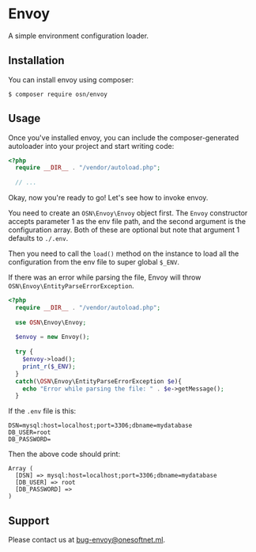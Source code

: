 # Envoy
A simple environment configuration loader.

## Installation
You can install envoy using composer:

```
$ composer require osn/envoy
```

## Usage
Once you've installed envoy, you can include the composer-generated autoloader into your project and start writing code:

```php
<?php
  require __DIR__ . "/vendor/autoload.php";
  
  // ...
```

Okay, now you're ready to go!
Let's see how to invoke envoy. 

You need to create an `OSN\Envoy\Envoy` object first. The `Envoy` constructor accepts parameter 1 as the env file path, and the second argument is the configuration array.
Both of these are optional but note that argument 1 defaults to `./.env`.

Then you need to call the `load()` method on the instance to load all the configuration from the env file to super global `$_ENV`.

If there was an error while parsing the file, Envoy will throw `OSN\Envoy\EntityParseErrorException`.

```php
<?php
  require __DIR__ . "/vendor/autoload.php";
  
  use OSN\Envoy\Envoy;
  
  $envoy = new Envoy();
  
  try {
    $envoy->load();
    print_r($_ENV);
  }
  catch(\OSN\Envoy\EntityParseErrorException $e){
    echo "Error while parsing the file: " . $e->getMessage();
  }
```

If the `.env` file is this:

```
DSN=mysql:host=localhost;port=3306;dbname=mydatabase
DB_USER=root
DB_PASSWORD= 
```

Then the above code should print:

```
Array (
  [DSN] => mysql:host=localhost;port=3306;dbname=mydatabase
  [DB_USER] => root
  [DB_PASSWORD] =>
)
```

## Support
Please contact us at [bug-envoy@onesoftnet.ml](mailto:bug-envoy@onesoftnet.ml).
